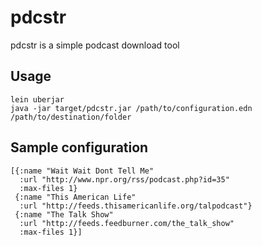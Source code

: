 # pdcstr

pdcstr is a simple podcast download tool

## Usage

    lein uberjar
    java -jar target/pdcstr.jar /path/to/configuration.edn /path/to/destination/folder 

## Sample configuration

    [{:name "Wait Wait Dont Tell Me"
      :url "http://www.npr.org/rss/podcast.php?id=35"
      :max-files 1}
     {:name "This American Life"
      :url "http://feeds.thisamericanlife.org/talpodcast"}
     {:name "The Talk Show"
      :url "http://feeds.feedburner.com/the_talk_show"
      :max-files 1}]
